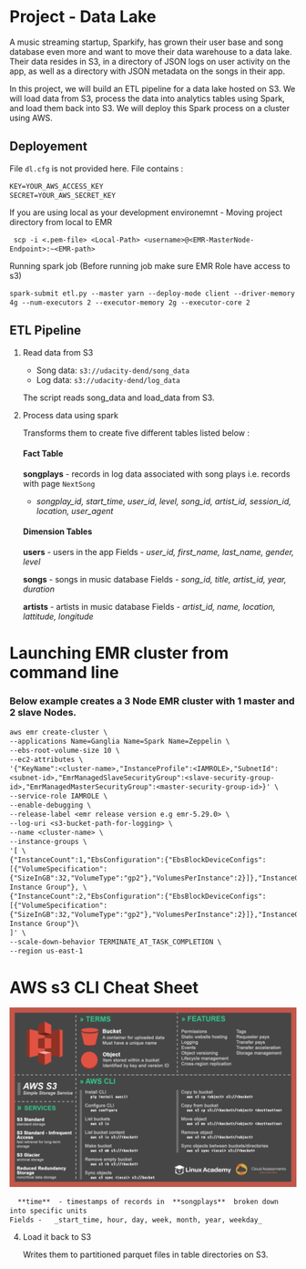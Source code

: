 
# Project - Data Lake
A music streaming startup, Sparkify, has grown their user base and song database even more and want to move their data warehouse to a data lake. Their data resides in S3, in a directory of JSON logs on user activity on the app, as well as a directory with JSON metadata on the songs in their app.

In this project, we will build an ETL pipeline for a data lake hosted on S3. We will load data from S3, process the data into analytics tables using Spark, and load them back into S3. We will deploy this Spark process on a cluster using AWS.

## Deployement

File `dl.cfg` is not provided here. File contains :


```
KEY=YOUR_AWS_ACCESS_KEY
SECRET=YOUR_AWS_SECRET_KEY
```

If you are using local as your development environemnt - Moving project directory from local to EMR 


 

     scp -i <.pem-file> <Local-Path> <username>@<EMR-MasterNode-Endpoint>:~<EMR-path>

Running spark job (Before running job make sure EMR Role have access to s3)

    spark-submit etl.py --master yarn --deploy-mode client --driver-memory 4g --num-executors 2 --executor-memory 2g --executor-core 2

## ETL Pipeline
    
1.  Read data from S3
    
    -   Song data:  `s3://udacity-dend/song_data`
    -   Log data:  `s3://udacity-dend/log_data`
    
    The script reads song_data and load_data from S3.
    
3.  Process data using spark
    
    Transforms them to create five different tables listed below : 
    #### Fact Table
	 **songplays**  - records in log data associated with song plays i.e. records with page  `NextSong`
    -   _songplay_id, start_time, user_id, level, song_id, artist_id, session_id, location, user_agent_

	#### Dimension Tables
	 **users**  - users in the app
		Fields -   _user_id, first_name, last_name, gender, level_
		
	 **songs**  - songs in music database
    Fields - _song_id, title, artist_id, year, duration_
    
	**artists**  - artists in music database
    Fields -   _artist_id, name, location, lattitude, longitude_


# Launching EMR cluster from command line
### Below example creates a 3 Node EMR cluster with 1 master and 2 slave Nodes. 

    aws emr create-cluster \
    --applications Name=Ganglia Name=Spark Name=Zeppelin \
    --ebs-root-volume-size 10 \
    --ec2-attributes \ 
    '{"KeyName":<cluster-name>,"InstanceProfile":<IAMROLE>,"SubnetId":<subnet-id>,"EmrManagedSlaveSecurityGroup":<slave-security-group-id>,"EmrManagedMasterSecurityGroup":<master-security-group-id>}' \
    --service-role IAMROLE \
    --enable-debugging \ 
    --release-label <emr release version e.g emr-5.29.0> \ 
    --log-uri <s3-bucket-path-for-logging> \ 
    --name <cluster-name> \ 
    --instance-groups \
    '[ \ 
    {"InstanceCount":1,"EbsConfiguration":{"EbsBlockDeviceConfigs":[{"VolumeSpecification":{"SizeInGB":32,"VolumeType":"gp2"},"VolumesPerInstance":2}]},"InstanceGroupType":"MASTER","InstanceType":"m5.xlarge","Name":"Master Instance Group"}, \
    {"InstanceCount":2,"EbsConfiguration":{"EbsBlockDeviceConfigs":[{"VolumeSpecification":{"SizeInGB":32,"VolumeType":"gp2"},"VolumesPerInstance":2}]},"InstanceGroupType":"CORE","InstanceType":"m5.xlarge","Name":"Core Instance Group"}\ 
    ]' \ 
    --scale-down-behavior TERMINATE_AT_TASK_COMPLETION \ 
    --region us-east-1


# AWS s3 CLI Cheat Sheet
![s3 cli cheat sheet](https://github.com/vishalbansal28/Data_lake_AWS/blob/master/aws-s3-cheat-sheet.png)

    
	  **time**  - timestamps of records in  **songplays**  broken down into specific units
    Fields -   _start_time, hour, day, week, month, year, weekday_
    
4.  Load it back to S3
    
    Writes them to partitioned parquet files in table directories on S3.
